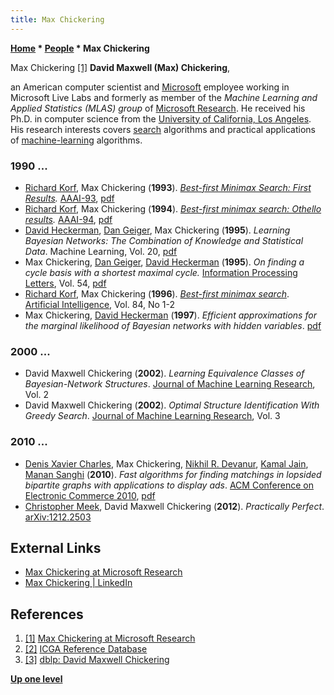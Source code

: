 ```yaml
---
title: Max Chickering
---
```

**[Home](Home "Home") \* [People](People "People") \* Max Chickering**



 [](https://www.microsoft.com/en-us/research/people/dmax/) Max Chickering <a id="cite-note-1" href="#cite-ref-1">[1]</a> 
**David Maxwell (Max) Chickering**,  

an American computer scientist and [Microsoft](Microsoft "Microsoft") employee working in Microsoft Live Labs and formerly as member of the *Machine Learning and Applied Statistics (MLAS) group* of [Microsoft Research](https://en.wikipedia.org/wiki/Microsoft_Research). He received his Ph.D. in computer science from the [University of California, Los Angeles](https://en.wikipedia.org/wiki/University_of_California,_Los_Angeles). His research interests covers [search](Search "Search") algorithms and practical applications of [machine-learning](Learning "Learning") algorithms. 



### 1990 ...


* [Richard Korf](Richard_Korf "Richard Korf"), Max Chickering (**1993**). *[Best-first Minimax Search: First Results](http://www.aaai.org/Library/Symposia/Fall/1993/fs93-02-006.php).* [AAAI-93](Conferences#AAAI-93 "Conferences"), [pdf](https://pdfs.semanticscholar.org/4458/6f00b101bda8697bfec740d4c631867979f6.pdf)
* [Richard Korf](Richard_Korf "Richard Korf"), Max Chickering (**1994**). *[Best-first minimax search: Othello results](http://www.aaai.org/Library/AAAI/1994/aaai94-210.php).* [AAAI-94](Conferences#AAAI-94 "Conferences"), [pdf](http://www.aaai.org/Papers/AAAI/1994/AAAI94-210.pdf)
* [David Heckerman](index.php?title=David_Heckerman&action=edit&redlink=1 "David Heckerman (page does not exist)"), [Dan Geiger](Mathematician#DGeiger "Mathematician"), Max Chickering (**1995**). *Learning Bayesian Networks: The Combination of Knowledge and Statistical Data*. Machine Learning, Vol. 20, [pdf](http://research.microsoft.com/en-us/um/people/dmax/publications/ml95.pdf)
* Max Chickering, [Dan Geiger](Mathematician#DGeiger "Mathematician"), [David Heckerman](index.php?title=David_Heckerman&action=edit&redlink=1 "David Heckerman (page does not exist)") (**1995**). *On finding a cycle basis with a shortest maximal cycle.* [Information Processing Letters](https://en.wikipedia.org/wiki/Information_Processing_Letters), Vol. 54, [pdf](http://research.microsoft.com/en-us/um/people/dmax/publications/ipl95.pdf)
* [Richard Korf](Richard_Korf "Richard Korf"), Max Chickering (**1996**). *[Best-first minimax search](https://www.microsoft.com/en-us/research/publication/best-first-minimax-search/)*. [Artificial Intelligence](https://en.wikipedia.org/wiki/Artificial_Intelligence_(journal)), Vol. 84, No 1-2
* Max Chickering, [David Heckerman](index.php?title=David_Heckerman&action=edit&redlink=1 "David Heckerman (page does not exist)") (**1997**). *Efficient approximations for the marginal likelihood of Bayesian networks with hidden variables*. [pdf](http://citeseerx.ist.psu.edu/viewdoc/download?doi=10.1.1.53.6141&rep=rep1&type=pdf)


### 2000 ...


* David Maxwell Chickering (**2002**). *Learning Equivalence Classes of Bayesian-Network Structures*. [Journal of Machine Learning Research](https://en.wikipedia.org/wiki/Journal_of_Machine_Learning_Research), Vol. 2
* David Maxwell Chickering (**2002**). *Optimal Structure Identification With Greedy Search*. [Journal of Machine Learning Research](https://en.wikipedia.org/wiki/Journal_of_Machine_Learning_Research), Vol. 3


### 2010 ...


* [Denis Xavier Charles](Mathematician#DXCharles "Mathematician"), Max Chickering, [Nikhil R. Devanur](http://research.microsoft.com/en-us/um/people/nikdev/), [Kamal Jain](http://www.eng.auburn.edu/~jvalenz/Colloquia2007/Kamal.htm), [Manan Sanghi](http://www.cs.northwestern.edu/~msanghi/index_files/resume.htm) (**2010**). *Fast algorithms for finding matchings in lopsided bipartite graphs with applications to display ads*. [ACM Conference on Electronic Commerce 2010](http://www.sigecom.org/ec10/), [pdf](http://research.microsoft.com/en-us/um/people/nikdev/pubs/waterlevel.pdf)
* [Christopher Meek](https://scholar.google.com/citations?user=ajIYB6wAAAAJ&hl=en), David Maxwell Chickering (**2012**). *Practically Perfect*. [arXiv:1212.2503](https://arxiv.org/abs/1212.2503)


## External Links


* [Max Chickering at Microsoft Research](https://www.microsoft.com/en-us/research/people/dmax/)
* [Max Chickering | LinkedIn](https://www.linkedin.com/in/max-chickering-229baa33/)


## References


1. <a id="cite-ref-1" href="#cite-note-1">[1]</a> [Max Chickering at Microsoft Research](https://www.microsoft.com/en-us/research/people/dmax/)
2. <a id="cite-ref-2" href="#cite-note-2">[2]</a> [ICGA Reference Database](ICGA_Journal#RefDB "ICGA Journal")
3. <a id="cite-ref-3" href="#cite-note-3">[3]</a> [dblp: David Maxwell Chickering](http://dblp.org/pers/hd/c/Chickering:David_Maxwell)

**[Up one level](People "People")**







 
